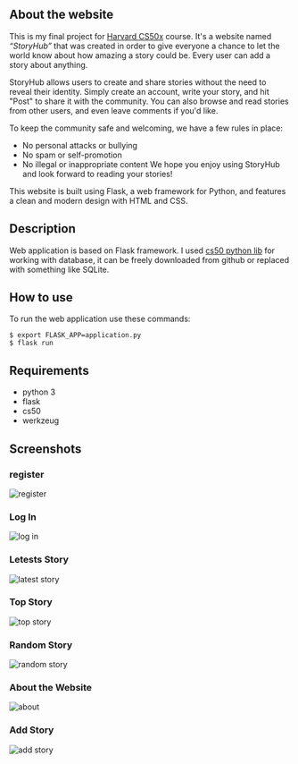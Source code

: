 ## About the website

This is my final project for [Harvard CS50x](https://cs50.harvard.edu/x/2022/) course. It's a website named *“StoryHub”* that was created in order to give everyone a chance to let the world know about how amazing a story could be. Every user can add a story about anything.


StoryHub allows users to create and share stories without the need to reveal their identity. Simply create an account, write your story, and hit "Post" to share it with the community. You can also browse and read stories from other users, and even leave comments if you'd like.

To keep the community safe and welcoming, we have a few rules in place:

- No personal attacks or bullying
- No spam or self-promotion
- No illegal or inappropriate content
We hope you enjoy using StoryHub and look forward to reading your stories!

This website is built using Flask, a web framework for Python, and features a clean and modern design with HTML and CSS.



## Description

Web application is based on Flask framework. I used [cs50 python lib](https://github.com/cs50/python-cs50) for working with database, it can be freely downloaded from github or replaced with something like SQLite.

## How to use

To run the web application use these commands:

```
$ export FLASK_APP=application.py
$ flask run
```

## Requirements

- python 3
- flask
- cs50
- werkzeug


## Screenshots
### register

![register](https://user-images.githubusercontent.com/88721218/210127246-b1725c1d-20c0-4266-aa54-6d17b904eaee.png)
### Log In
![log in](https://user-images.githubusercontent.com/88721218/210127617-1864332a-006d-4f10-8aa6-cc984fd4dec1.png)
### Letests Story
![latest story](https://user-images.githubusercontent.com/88721218/210127619-a23e1a47-3af5-4f10-ba61-837b1f93b887.png)
### Top Story
![top story](https://user-images.githubusercontent.com/88721218/210127632-96137e83-971f-43cc-a38b-a916255b7386.png)
### Random Story
![random story](https://user-images.githubusercontent.com/88721218/210127636-73ff9347-8339-467c-953d-e2b8ffdc4f07.png)
### About the Website
![about](https://user-images.githubusercontent.com/88721218/210127640-57a46abf-7b7d-4ce5-917d-86befb7e9aee.png)
### Add Story
![add story](https://user-images.githubusercontent.com/88721218/210127645-a55ed7cb-b0f9-4089-a0f7-a8f201242e1b.png)


